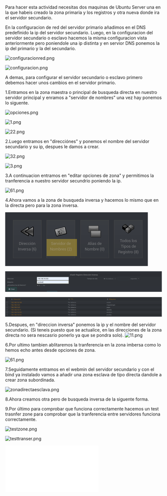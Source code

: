 Para hacer esta actividad necesitas dos maquinas de Ubuntu Server una en la que habeis creado la zona primaria y los registros 
y otra nueva donde ira el servidor secundario.

En la configuracion de red del servidor primario añadimos en el DNS predefinido la ip del servidor secundario. Luego, en la configuracion del servidor secundario o esclavo hacemos la misma configuracion vista anteriormente pero poniendole una ip distinta y en servior DNS ponemos la ip del primario y la del secundario.

![configuracionred.png](./imagenes/configuracionred.PNG)

![configuracion.png](./imagenes/configuracion.PNG)

A demas, para configurar el servidor secundario o esclavo primero debemos hacer unos cambios en el servidor primario.

1.Entramos en la zona maestra o principal de busqueda directa en nuestro servidor principal y enramos a "servidor de nombres"
una vez hay ponemos lo siguente.

![opciones.png](./imagenes/31.png)

![1.png](./imagenes/1.png)

![22.png](./imagenes/22.png)

2.Luego entramos en "direcciónes" y ponemos el nombre del servidor secundario y su ip,
despues le damos a crear.

![32.png](./imagenes/32.png)

![3.png](./imagenes/3.png)

3.A continuacion entramos en "editar opciones de zona" y permitimos la tranferencia
a nuestro servidor secundrio poniendo la ip.

![61.png](./imagenes/61.png)

4.Ahora vamos a la zona de busqueda inversa y hacemos lo mismo que en la directa pero para la zona inversa.

![zonainversa1.png](./imagenes/zonainversa1.png)

![confinver.png](./imagenes/confinver.png)

![resulinver.png](./imagenes/resulinver.png)


5.Despues, en "direccion inversa" ponemos la ip y el nombre del servidor secundario. (Si teneis puesto que se actualice, en las direcciones de la zona directa no sera nescasrio ponerlo ya que se pondra solo).
![11.png](./imagenes/11.png)

6.Por ultimo tambien ablitaremos la tranferencia en la zona imbersa como lo hemos echo antes desde opciones de zona.

![61.png](./imagenes/61.png)

7.Seguidamente entramos en el webmin del servidor secundario y con el bind ya instalado vamos a añadir una zona esclava de tipo directa dandole a crear zona subordinada.

![zonadirectaesclava.png](./imagenes/zonadirectaesclava.png)

8.Ahora creamos otra pero de busqueda inversa de la siguente forma.

9.Por último para comprobar que funciona correctamente hacemos un test trasnfer zone para comprobar que la tranferencia entre servidores funciona correctamente.

![testzone.png](./imagenes/testzonetransferç1.png)

![testtranser.png](./imagenes/testtranser.png)

![volver al inicio](README.md)
